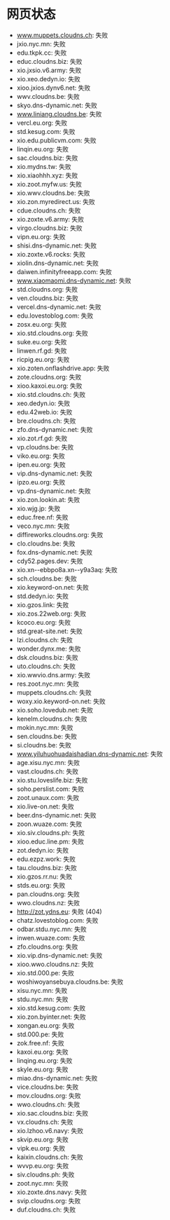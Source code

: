 # 网页状态
- www.muppets.cloudns.ch: 失败
- jxio.nyc.mn: 失败
- edu.tkpk.cc: 失败
- educ.cloudns.biz: 失败
- xio.jxsio.v6.army: 失败
- xio.xeo.dedyn.io: 失败
- xioo.jxios.dynv6.net: 失败
- wwv.cloudns.be: 失败
- skyo.dns-dynamic.net: 失败
- www.liniang.cloudns.be: 失败
- vercl.eu.org: 失败
- std.kesug.com: 失败
- xio.edu.publicvm.com: 失败
- linqin.eu.org: 失败
- sac.cloudns.biz: 失败
- xio.mydns.tw: 失败
- xio.xiaohhh.xyz: 失败
- xio.zoot.myfw.us: 失败
- xio.wwv.cloudns.be: 失败
- xio.zon.myredirect.us: 失败
- cdue.cloudns.ch: 失败
- xio.zoxte.v6.army: 失败
- virgo.cloudns.biz: 失败
- vipn.eu.org: 失败
- shisi.dns-dynamic.net: 失败
- xio.zoxte.v6.rocks: 失败
- xiolin.dns-dynamic.net: 失败
- daiwen.infinityfreeapp.com: 失败
- www.xiaomaomi.dns-dynamic.net: 失败
- std.cloudns.org: 失败
- ven.cloudns.biz: 失败
- vercel.dns-dynamic.net: 失败
- edu.lovestoblog.com: 失败
- zosx.eu.org: 失败
- xio.std.cloudns.org: 失败
- suke.eu.org: 失败
- linwen.rf.gd: 失败
- ricpig.eu.org: 失败
- xio.zoten.onflashdrive.app: 失败
- zote.cloudns.org: 失败
- xioo.kaxoi.eu.org: 失败
- xio.std.cloudns.ch: 失败
- xeo.dedyn.io: 失败
- edu.42web.io: 失败
- bre.cloudns.ch: 失败
- zfo.dns-dynamic.net: 失败
- xio.zot.rf.gd: 失败
- vp.cloudns.be: 失败
- viko.eu.org: 失败
- ipen.eu.org: 失败
- vip.dns-dynamic.net: 失败
- ipzo.eu.org: 失败
- vp.dns-dynamic.net: 失败
- xio.zon.lookin.at: 失败
- xio.wjg.jp: 失败
- educ.free.nf: 失败
- veco.nyc.mn: 失败
- diffireworks.cloudns.org: 失败
- clo.cloudns.be: 失败
- fox.dns-dynamic.net: 失败
- cdy52.pages.dev: 失败
- xio.xn--ebbpo8a.xn--y9a3aq: 失败
- sch.cloudns.be: 失败
- xio.keyword-on.net: 失败
- std.dedyn.io: 失败
- xio.gzos.link: 失败
- xio.zos.22web.org: 失败
- kcoco.eu.org: 失败
- std.great-site.net: 失败
- lzi.cloudns.ch: 失败
- wonder.dynx.me: 失败
- dsk.cloudns.biz: 失败
- uto.cloudns.ch: 失败
- xio.wwvio.dns.army: 失败
- res.zoot.nyc.mn: 失败
- muppets.cloudns.ch: 失败
- woxy.xio.keyword-on.net: 失败
- xio.soho.lovedub.net: 失败
- kenelm.cloudns.ch: 失败
- mokin.nyc.mn: 失败
- sen.cloudns.be: 失败
- si.cloudns.be: 失败
- www.yiluhuohuadaishadian.dns-dynamic.net: 失败
- age.xisu.nyc.mn: 失败
- vast.cloudns.ch: 失败
- xio.stu.loveslife.biz: 失败
- soho.perslist.com: 失败
- zoot.unaux.com: 失败
- xio.live-on.net: 失败
- beer.dns-dynamic.net: 失败
- zoon.wuaze.com: 失败
- xio.siv.cloudns.ph: 失败
- xioo.educ.line.pm: 失败
- zot.dedyn.io: 失败
- edu.ezpz.work: 失败
- tau.cloudns.biz: 失败
- xio.gzos.rr.nu: 失败
- stds.eu.org: 失败
- pan.cloudns.org: 失败
- wwo.cloudns.nz: 失败
- http://zot.ydns.eu: 失败 (404)
- chatz.lovestoblog.com: 失败
- odbar.stdu.nyc.mn: 失败
- inwen.wuaze.com: 失败
- zfo.cloudns.org: 失败
- xio.vip.dns-dynamic.net: 失败
- xioo.wwo.cloudns.nz: 失败
- xio.std.000.pe: 失败
- woshiwoyansebuya.cloudns.be: 失败
- xisu.nyc.mn: 失败
- stdu.nyc.mn: 失败
- xio.std.kesug.com: 失败
- xio.zon.byinter.net: 失败
- xongan.eu.org: 失败
- std.000.pe: 失败
- zok.free.nf: 失败
- kaxoi.eu.org: 失败
- linqing.eu.org: 失败
- skyle.eu.org: 失败
- miao.dns-dynamic.net: 失败
- vice.cloudns.be: 失败
- mov.cloudns.org: 失败
- wwo.cloudns.ch: 失败
- xio.sac.cloudns.biz: 失败
- vx.cloudns.ch: 失败
- xio.lzhoo.v6.navy: 失败
- skvip.eu.org: 失败
- vipk.eu.org: 失败
- kaixin.cloudns.ch: 失败
- wvvp.eu.org: 失败
- siv.cloudns.ph: 失败
- zoot.nyc.mn: 失败
- xio.zoxte.dns.navy: 失败
- svip.cloudns.org: 失败
- duf.cloudns.ch: 失败
